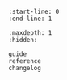 ```{include} ../README.md
:start-line: 0
:end-line: 1
```

```{toctree}
:maxdepth: 1
:hidden:

guide
reference
changelog
```
